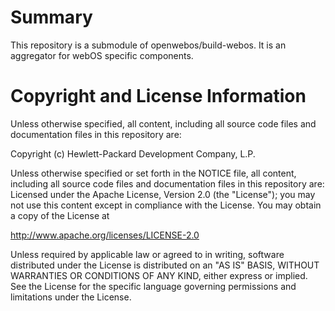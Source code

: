 # Summary

This repository is a submodule of openwebos/build-webos. It is an aggregator for webOS specific components. 

# Copyright and License Information

Unless otherwise specified, all content, including all source code files and
documentation files in this repository are:

Copyright (c) <YEAR-RANGE> Hewlett-Packard Development Company, L.P.

Unless otherwise specified or set forth in the NOTICE file, all content,
including all source code files and documentation files in this repository are:
Licensed under the Apache License, Version 2.0 (the "License");
you may not use this content except in compliance with the License.
You may obtain a copy of the License at

http://www.apache.org/licenses/LICENSE-2.0

Unless required by applicable law or agreed to in writing, software
distributed under the License is distributed on an "AS IS" BASIS,
WITHOUT WARRANTIES OR CONDITIONS OF ANY KIND, either express or implied.
See the License for the specific language governing permissions and
limitations under the License.
